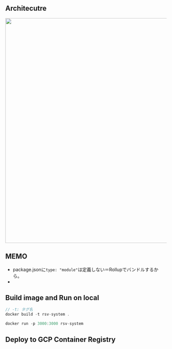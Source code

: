 ## Architecutre
<img src="https://github.com/daisuketakakuwa/rsv-system/assets/66095465/9149f715-c239-4f71-b098-f9ed3ba3761a" width="700px" />

## MEMO

- package.jsonに`type: "module"`は定義しない＝Rollupでバンドルするから。
-

## Build image and Run on local

```js
// -t: タグ名
docker build -t rsv-system .
```

```js
docker run -p 3000:3000 rsv-system
```

## Deploy to GCP Container Registry
